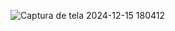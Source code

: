 ![Captura de tela 2024-12-15 180412](https://github.com/user-attachments/assets/4e35d0ed-ec24-4234-83c5-123ce4f44282)
